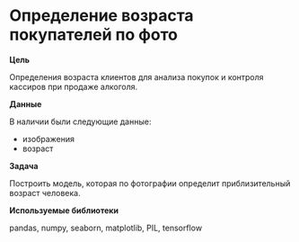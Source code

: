 # Определение возраста покупателей по фото

**Цель**

Определения возраста клиентов для анализа покупок и контроля кассиров при продаже алкоголя.

**Данные**

В наличии были следующие данные:
- изображения
- возраст

**Задача**

Построить модель, которая по фотографии определит приблизительный возраст человека.

**Используемые библиотеки**

pandas, numpy, seaborn, matplotlib, PIL,  tensorflow
